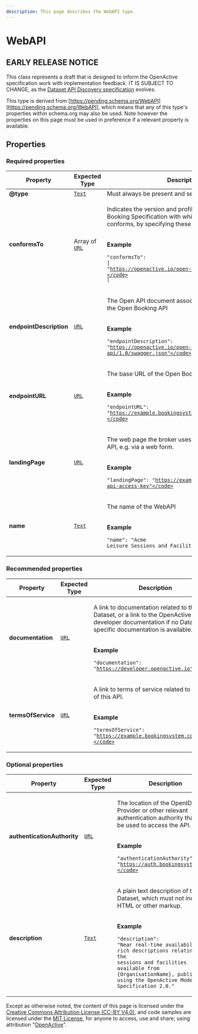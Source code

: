```yaml
---
description: This page describes the WebAPI type.
---
```


# WebAPI

## **EARLY RELEASE NOTICE**

This class represents a draft that is designed to inform the OpenActive specification work with implementation feedback. IT IS SUBJECT TO CHANGE, as the [Dataset API Discovery specification](https://openactive.io/dataset-api-discovery/EditorsDraft/) evolves.

This type is derived from [https://pending.schema.org/WebAPI](https://pending.schema.org/WebAPI), which means that any of this type's properties within schema.org may also be used. Note however the properties on this page must be used in preference if a relevant property is available.

## **Properties**

### **Required properties**

| Property                | Expected Type                            | Description                                                                                                                                                                                                                                                                                                   |
| ----------------------- | ---------------------------------------- | ------------------------------------------------------------------------------------------------------------------------------------------------------------------------------------------------------------------------------------------------------------------------------------------------------------- |
| **@type**               | [`Text`](https://schema.org/Text)        | Must always be present and set to `"@type": "WebAPI"`                                                                                                                                                                                                                                                         |
| **conformsTo**          | Array of [`URL`](https://schema.org/URL) | <p>Indicates the version and profiles of OpenActive Open Booking Specification with which this WebAPI conforms, by specifying these as URLs.</p><p><br><strong>Example</strong></p><p><code>"conformsTo": [</code><br>  <code>"https://openactive.io/open-booking-api/1.0/#core"</code><br><code>]</code></p> |
| **endpointDescription** | [`URL`](https://schema.org/URL)          | <p>The Open API document associated with this version of the Open Booking API</p><p><br><strong>Example</strong></p><p><code>"endpointDescription": "https://openactive.io/open-booking-api/1.0/swagger.json"</code></p>                                                                                      |
| **endpointURL**         | [`URL`](https://schema.org/URL)          | <p>The base URL of the Open Booking API</p><p><br><strong>Example</strong></p><p><code>"endpointURL": "https://example.bookingsystem.com/api/openbooking"</code></p>                                                                                                                                          |
| **landingPage**         | [`URL`](https://schema.org/URL)          | <p>The web page the broker uses to obtain access to the API, e.g. via a web form.</p><p><br><strong>Example</strong></p><p><code>"landingPage": "https://exampleforms.com/get-me-an-api-access-key"</code></p>                                                                                                |
| **name**                | [`Text`](https://schema.org/Text)        | <p>The name of the WebAPI</p><p><br><strong>Example</strong></p><p><code>"name": "Acme Leisure Sessions and Facilities"</code></p>                                                                                                                                                                            |

### **Recommended properties**

| Property           | Expected Type                   | Description                                                                                                                                                                                                                                                            |
| ------------------ | ------------------------------- | ---------------------------------------------------------------------------------------------------------------------------------------------------------------------------------------------------------------------------------------------------------------------- |
| **documentation**  | [`URL`](https://schema.org/URL) | <p>A link to documentation related to the Dataset, or a link to the OpenActive developer documentation if no Dataset-specific documentation is available.</p><p><br><strong>Example</strong></p><p><code>"documentation": "https://developer.openactive.io"</code></p> |
| **termsOfService** | [`URL`](https://schema.org/URL) | <p>A link to terms of service related to the use of this API.</p><p><br><strong>Example</strong></p><p><code>"termsOfService": "https://example.bookingsystem.com/terms"</code></p>                                                                                    |

### **Optional properties**

| Property                    | Expected Type                     | Description                                                                                                                                                                                                                                                                                                                                                  |
| --------------------------- | --------------------------------- | ------------------------------------------------------------------------------------------------------------------------------------------------------------------------------------------------------------------------------------------------------------------------------------------------------------------------------------------------------------ |
| **authenticationAuthority** | [`URL`](https://schema.org/URL)   | <p>The location of the OpenID Provider or other relevant authentication authority that must be used to access the API.</p><p><br><strong>Example</strong></p><p><code>"authenticationAuthority": "https://auth.bookingsystem.com"</code></p>                                                                                                                 |
| **description**             | [`Text`](https://schema.org/Text) | <p>A plain text description of the Dataset, which must not include HTML or other markup.</p><p><br><strong>Example</strong></p><p><code>"description": "Near real-time availability and rich descriptions relating to the sessions and facilities available from {OrganisationName}, published using the OpenActive Modelling Specification 2.0."</code></p> |

Except as otherwise noted, the content of this page is licensed under the [Creative Commons Attribution License (CC-BY V4.0)](https://creativecommons.org/licenses/by/4.0/), and code samples are licensed under the [MIT License](https://opensource.org/licenses/MIT), for anyone to access, use and share; using attribution "[OpenActive](https://www.openactive.io/)".
